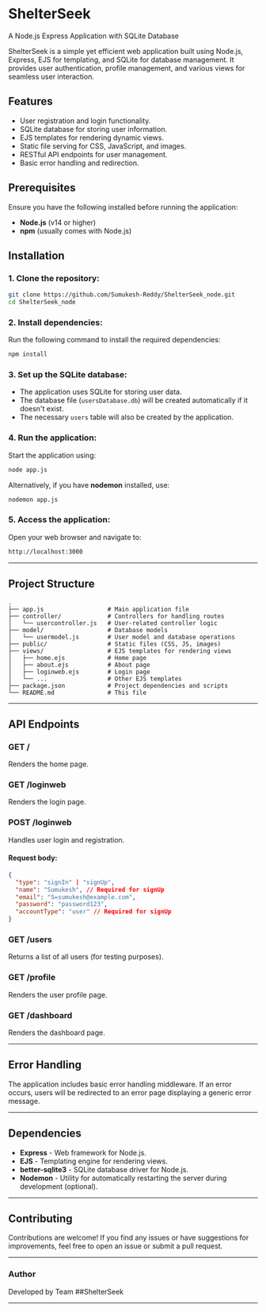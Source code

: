# ShelterSeek

A Node.js Express Application with SQLite Database

ShelterSeek is a simple yet efficient web application built using Node.js, Express, EJS for templating, and SQLite for database management. It provides user authentication, profile management, and various views for seamless user interaction.

## Features

- User registration and login functionality.
- SQLite database for storing user information.
- EJS templates for rendering dynamic views.
- Static file serving for CSS, JavaScript, and images.
- RESTful API endpoints for user management.
- Basic error handling and redirection.

## Prerequisites

Ensure you have the following installed before running the application:

- **Node.js** (v14 or higher)
- **npm** (usually comes with Node.js)

## Installation

### 1. Clone the repository:
```sh
git clone https://github.com/Sumukesh-Reddy/ShelterSeek_node.git
cd ShelterSeek_node
```

### 2. Install dependencies:
Run the following command to install the required dependencies:
```sh
npm install
```

### 3. Set up the SQLite database:
- The application uses SQLite for storing user data.
- The database file (`usersDatabase.db`) will be created automatically if it doesn't exist.
- The necessary `users` table will also be created by the application.

### 4. Run the application:
Start the application using:
```sh
node app.js
```
Alternatively, if you have **nodemon** installed, use:
```sh
nodemon app.js
```

### 5. Access the application:
Open your web browser and navigate to:
```sh
http://localhost:3000
```

---

## Project Structure

```
.
├── app.js                  # Main application file
├── controller/             # Controllers for handling routes
│   └── usercontroller.js   # User-related controller logic
├── model/                  # Database models
│   └── usermodel.js        # User model and database operations
├── public/                 # Static files (CSS, JS, images)
├── views/                  # EJS templates for rendering views
│   ├── home.ejs            # Home page
│   ├── about.ejs           # About page
│   ├── loginweb.ejs        # Login page
│   └── ...                 # Other EJS templates
├── package.json            # Project dependencies and scripts
└── README.md               # This file
```

---

## API Endpoints

### **GET /**
Renders the home page.

### **GET /loginweb**
Renders the login page.

### **POST /loginweb**
Handles user login and registration.

#### **Request body:**
```json
{
  "type": "signIn" | "signUp",
  "name": "Sumukesh", // Required for signUp
  "email": "S=sumukesh@example.com",
  "password": "password123",
  "accountType": "user" // Required for signUp
}
```

### **GET /users**
Returns a list of all users (for testing purposes).

### **GET /profile**
Renders the user profile page.

### **GET /dashboard**
Renders the dashboard page.

---

## Error Handling

The application includes basic error handling middleware. If an error occurs, users will be redirected to an error page displaying a generic error message.

---

## Dependencies

- **Express** - Web framework for Node.js.
- **EJS** - Templating engine for rendering views.
- **better-sqlite3** - SQLite database driver for Node.js.
- **Nodemon** - Utility for automatically restarting the server during development (optional).

---

## Contributing

Contributions are welcome! If you find any issues or have suggestions for improvements, feel free to open an issue or submit a pull request.

---


### Author
Developed by Team ##ShelterSeek

---

